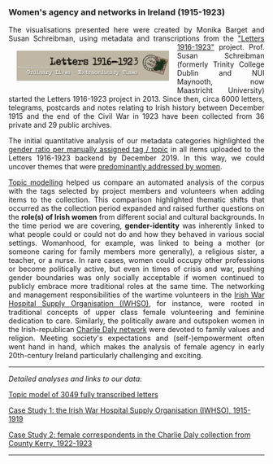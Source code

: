 ### Women's agency and networks in Ireland (1915-1923)

<p align="justify">The visualisations presented here were created by Monika Barget and Susan Schreibman, using metadata and transcriptions from the <a href="http://letters1916.maynoothuniversity.ie/">"Letters 1916-1923"</a> project.
<img src="./Logos/logo-update.png" alt="logo" align="left" style="float:left; padding:16px" width="300"/>
Prof. Susan Schreibman (formerly Trinity College Dublin and NUI Maynooth, now Maastricht University) started the Letters 1916-1923 project in 2013. Since then, circa 6000 letters, telegrams, postcards and notes relating to Irish history between December 1915 and the end of the Civil War in 1923 have been collected from 36 private and 29 public archives.</p>

<p align="justify">The initial quantitative analysis of our metadata categories highlighted the <a href="https://github.com/MonikaBarget/FeministDH/blob/master/Letters_gender-distribution-per-tag.png">gender ratio per manually assigned tag / topic</a> in all items uploaded to the Letters 1916-1923 backend by December 2019. In this way, we could uncover themes that were <a href="https://github.com/MonikaBarget/FeministDH/blob/master/Letters_topics-covered-by-women.png">predominantly addressed by women</a>.</p>

<p align="justify"><a href="https://monikabarget.github.io/FeministDH/TopicModel_Letters1916-1923.html">Topic modelling</a> helped us compare an automated analysis of the corpus with the tags selected by project members and volunteers when adding items to the collection. This comparison highlighted thematic shifts that occurred as the collection period expanded and raised further questions on the <strong>role(s) of Irish women</strong> from different social and cultural backgrounds. In the time period we are covering, <strong>gender-identity</strong> was inherently linked to what people could or could not do and how they behaved in various social settings. Womanhood, for example, was linked to being a mother (or someone caring for family members more generally), a religious sister, a teacher, or a nurse. In rare cases, women could occupy other professions or become politically active, but even in times of crisis and war, pushing gender boundaries was only socially acceptable if women continued to publicly embrace more traditional roles at the same time. The networking and management responsibilities of the wartime volunteers in the <a href="https://monikabarget.github.io/FeministDH/casestudy1.html">Irish War Hospital Supply Organisation (IWHSO)</a>, for instance, were rooted in traditional concepts of upper class female volunteering and feminine dedication to care. Similarly, the politically aware and outspoken women in the Irish-republican <a href="https://monikabarget.github.io/FeministDH/casestudy2.html">Charlie Daly network</a> were devoted to family values and religion. Meeting society's expectations and (self-)empowerment often went hand in hand, which makes the analysis of female agency in early 20th-century Ireland particularly challenging and exciting.</p>

<hr>

*Detailed analyses and links to our data:*

[Topic model of 3049 fully transcribed letters](https://monikabarget.github.io/FeministDH/TopicModel_Letters1916-1923.html)

[Case Study 1: the Irish War Hospital Supply Organisation (IWHSO), 1915-1919](https://monikabarget.github.io/FeministDH/casestudy1.html)

[Case Study 2: female correspondents in the Charlie Daly collection from County Kerry, 1922-1923](https://monikabarget.github.io/FeministDH/casestudy2.html)

<hr>
